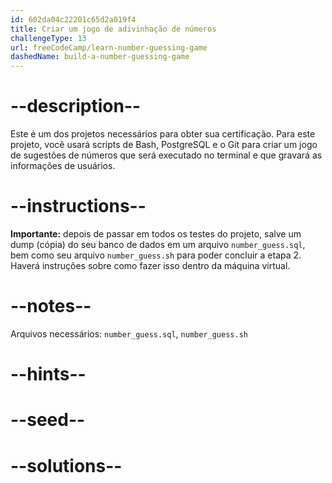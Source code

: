 ```yaml
---
id: 602da04c22201c65d2a019f4
title: Criar um jogo de adivinhação de números
challengeType: 13
url: freeCodeCamp/learn-number-guessing-game
dashedName: build-a-number-guessing-game
---
```


# --description--

Este é um dos projetos necessários para obter sua certificação. Para este projeto, você usará scripts de Bash, PostgreSQL e o Git para criar um jogo de sugestões de números que será executado no terminal e que gravará as informações de usuários.

# --instructions--

**Importante:** depois de passar em todos os testes do projeto, salve um dump (cópia) do seu banco de dados em um arquivo `number_guess.sql`, bem como seu arquivo `number_guess.sh` para poder concluir a etapa 2. Haverá instruções sobre como fazer isso dentro da máquina virtual.

# --notes--

Arquivos necessários: `number_guess.sql`, `number_guess.sh`

# --hints--

# --seed--

# --solutions--

